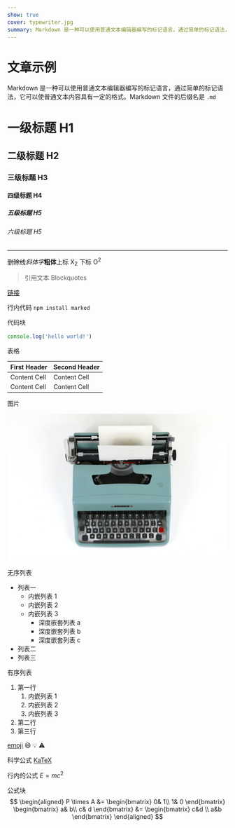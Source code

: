 ```yaml
---
show: true
cover: typewriter.jpg
summary: Markdown 是一种可以使用普通文本编辑器编写的标记语言，通过简单的标记语法，它可以使普通文本内容具有一定的格式。
---
```

# 文章示例

Markdown 是一种可以使用普通文本编辑器编写的标记语言，通过简单的标记语法，它可以使普通文本内容具有一定的格式。Markdown 文件的后缀名是 `.md`

# 一级标题 H1

## 二级标题 H2

### 三级标题 H3

#### 四级标题 H4

##### 五级标题 H5

###### 六级标题 H5

---

~~删除线~~*斜体字***粗体**上标 X<sub>2</sub> 下标 O<sup>2</sup>

> 引用文本 Blockquotes

[链接](https://benbinbin.github.io/)

行内代码 `npm install marked`

代码块　

```javascript
console.log('hello world!')
```

表格

| First Header  | Second Header |
| ------------- | ------------- |
| Content Cell  | Content Cell  |
| Content Cell  | Content Cell  |


图片

![打字机](./images/typewriter.jpg)


无序列表

* 列表一
  * 内嵌列表 1
  * 内嵌列表 2
  * 内嵌列表 3
    * 深度嵌套列表 a
    * 深度嵌套列表 b
    * 深度嵌套列表 c
* 列表二
* 列表三

有序列表

1. 第一行
    1. 内嵌列表 1
    2. 内嵌列表 2
    3. 内嵌列表 3
2. 第二行
3. 第三行

[emoji](https://www.webfx.com/tools/emoji-cheat-sheet/) :smile: :bulb: :warning:

科学公式 [KaTeX](https://katex.org/docs/supported.html)

行内的公式 $E=mc^2$

公式块
$$
\begin{aligned}
P \times A
&=
\begin{bmatrix}
  0& 1\\
  1& 0
\end{bmatrix}
\begin{bmatrix}
  a& b\\
  c& d
\end{bmatrix}
&=
\begin{bmatrix}
  c&d \\
  a&b
\end{bmatrix}
\end{aligned}
$$
